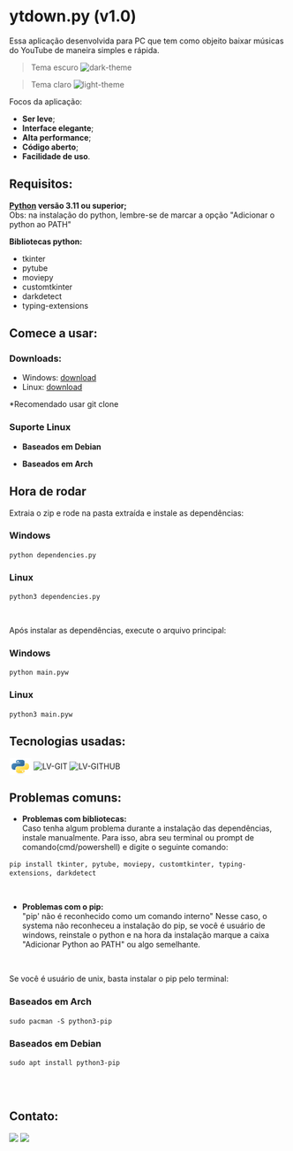 # ytdown.py (v1.0)

Essa aplicação desenvolvida para PC que tem como objeito baixar músicas do YouTube de maneira simples e rápida.

>Tema escuro
![dark-theme](https://user-images.githubusercontent.com/65216891/210457894-7c371776-b34b-4321-93bc-f1643f4ff835.png)


>Tema claro
![light-theme](https://user-images.githubusercontent.com/65216891/210457897-89fe018e-d9da-4aa0-8006-ccd06b484bc6.png)


Focos da aplicação:

 - **Ser leve**;
 - **Interface elegante**;
 - **Alta performance**;
 - **Código aberto**;
 - **Facilidade de uso**.

## Requisitos:

**[Python][python-link] versão 3.11 ou superior;** <br>
Obs: na instalação do python, lembre-se de marcar a opção "Adicionar o python ao PATH"

**Bibliotecas python:**
  - tkinter
  - pytube
  - moviepy
  - customtkinter
  - darkdetect
  - typing-extensions

[python-link]: https://www.python.org/

## Comece a usar:

### Downloads:

 - Windows: [download](https://github.com/lordvitor11/ytdown.py/files/10327626/ytdownpy.zip)
 - Linux: [download](https://github.com/lordvitor11/ytdown.py/files/10328002/ytdownpy.zip)

 *Recomendado usar git clone


### Suporte Linux

- **Baseados em Debian**

- **Baseados em Arch**


## Hora de rodar

Extraia o zip e rode na pasta extraída e instale as dependências:

### Windows
```
python dependencies.py
```

### Linux
```
python3 dependencies.py
```

<br>

Após instalar as dependências, execute o arquivo principal:

### Windows
```
python main.pyw
```

### Linux
```
python3 main.pyw
```


## Tecnologias usadas:
<div style="display: inline_block">
  <img title="Python" align="center" alt="LV-PYTHON" height="30" width="40" src="https://raw.githubusercontent.com/devicons/devicon/master/icons/python/python-original.svg">
    <img title="Git" align="center" alt="LV-GIT" height="30" width="40" src="https://raw.githubusercontent.com/jmnote/z-icons/master/svg/git.svg">
    <img title="GitHub" align="center" alt="LV-GITHUB" height="30" width="40" src="https://raw.githubusercontent.com/jmnote/z-icons/master/svg/github.svg">
</div>

## Problemas comuns:
- **Problemas com bibliotecas:** </br>
Caso tenha algum problema durante a instalação das dependências, instale manualmente. Para isso, abra seu terminal ou prompt de comando(cmd/powershell) e digite o seguinte comando: 

```
pip install tkinter, pytube, moviepy, customtkinter, typing-extensions, darkdetect
```

</br>

- **Problemas com o pip:** </br>
"pip' não é reconhecido como um comando interno"
Nesse caso, o systema não reconheceu a instalação do pip, se você é usuário de windows, reinstale o python e na hora da instalação marque a caixa "Adicionar Python ao PATH" ou algo semelhante.

</br>

Se você é usuário de unix, basta instalar o pip pelo terminal:
### Baseados em Arch
```
sudo pacman -S python3-pip
```

### Baseados em Debian
```
sudo apt install python3-pip
```

</br></br>

## Contato:
<a href="https://discord.gg/42rtjvwzGf" target="_blank"><img src="https://img.shields.io/badge/Discord-7289DA?style=for-the-badge&logo=discord&logoColor=white" target="_blank"></a> 
<a href = "mailto:vitorcesarsouza7@gmail.com"><img src="https://img.shields.io/badge/-Gmail-%23333?style=for-the-badge&logo=gmail&logoColor=white" target="_blank"></a>

